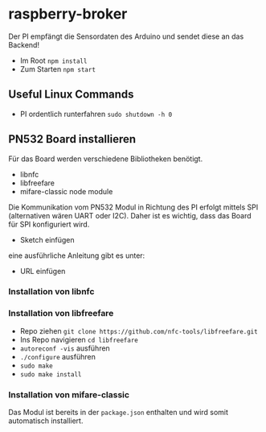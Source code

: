 # raspberry-broker
Der PI empfängt die Sensordaten des Arduino und sendet diese an das Backend!

* Im Root ``npm install``
* Zum Starten ``npm start``


## Useful Linux Commands
* PI ordentlich runterfahren ``sudo shutdown -h 0``


## PN532 Board installieren
Für das Board werden verschiedene Bibliotheken benötigt.
* libnfc
* libfreefare
* mifare-classic node module

Die Kommunikation vom PN532 Modul in Richtung des PI erfolgt mittels SPI (alternativen wären UART oder I2C). Daher ist es wichtig, dass das Board für SPI konfiguriert wird.

* Sketch einfügen

eine ausführliche Anleitung gibt es unter:
* URL einfügen



### Installation von libnfc
### Installation von libfreefare
* Repo ziehen ``git clone https://github.com/nfc-tools/libfreefare.git``
* Ins Repo navigieren ``cd libfreefare``
* ``autoreconf -vis`` ausführen
* ``./configure``  ausführen
* ``sudo make``
* ``sudo make install``

### Installation von mifare-classic
Das Modul ist bereits in der ``package.json`` enthalten und wird somit automatisch installiert.
